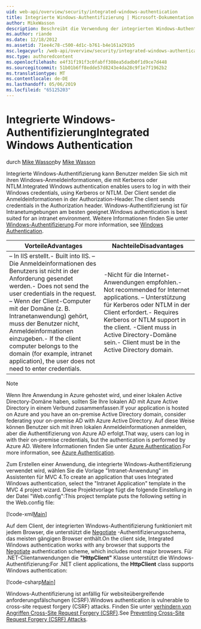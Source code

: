 ```yaml
---
uid: web-api/overview/security/integrated-windows-authentication
title: Integrierte Windows-Authentifizierung | Microsoft-Dokumentation
author: MikeWasson
description: Beschreibt die Verwendung der integrierten Windows-Authentifizierung in ASP.NET Web-API.
ms.author: riande
ms.date: 12/18/2012
ms.assetid: 71ee4c78-c500-4d1c-b761-b4e161a291b5
msc.legacyurl: /web-api/overview/security/integrated-windows-authentication
msc.type: authoredcontent
ms.openlocfilehash: e4f31f191f3c0fabff308ea5dadb0f1d9ce7d448
ms.sourcegitcommit: 51b01b6ff8edde57d8243e4da28c9f1e7f1962b2
ms.translationtype: MT
ms.contentlocale: de-DE
ms.lasthandoff: 05/06/2019
ms.locfileid: "65125203"
---
```

# <a name="integrated-windows-authentication"></a><span data-ttu-id="5a477-103">Integrierte Windows-Authentifizierung</span><span class="sxs-lookup"><span data-stu-id="5a477-103">Integrated Windows Authentication</span></span>

<span data-ttu-id="5a477-104">durch [Mike Wasson](https://github.com/MikeWasson)</span><span class="sxs-lookup"><span data-stu-id="5a477-104">by [Mike Wasson](https://github.com/MikeWasson)</span></span>

<span data-ttu-id="5a477-105">Integrierte Windows-Authentifizierung kann Benutzer melden Sie sich mit ihren Windows-Anmeldeinformationen, die mit Kerberos oder NTLM.</span><span class="sxs-lookup"><span data-stu-id="5a477-105">Integrated Windows authentication enables users to log in with their Windows credentials, using Kerberos or NTLM.</span></span> <span data-ttu-id="5a477-106">Der Client sendet die Anmeldeinformationen in der Authorization-Header.</span><span class="sxs-lookup"><span data-stu-id="5a477-106">The client sends credentials in the Authorization header.</span></span> <span data-ttu-id="5a477-107">Windows-Authentifizierung ist für Intranetumgebungen am besten geeignet.</span><span class="sxs-lookup"><span data-stu-id="5a477-107">Windows authentication is best suited for an intranet environment.</span></span> <span data-ttu-id="5a477-108">Weitere Informationen finden Sie unter [Windows-Authentifizierung](https://www.iis.net/configreference/system.webserver/security/authentication/windowsauthentication).</span><span class="sxs-lookup"><span data-stu-id="5a477-108">For more information, see [Windows Authentication](https://www.iis.net/configreference/system.webserver/security/authentication/windowsauthentication).</span></span>

| <span data-ttu-id="5a477-109">Vorteile</span><span class="sxs-lookup"><span data-stu-id="5a477-109">Advantages</span></span> | <span data-ttu-id="5a477-110">Nachteile</span><span class="sxs-lookup"><span data-stu-id="5a477-110">Disadvantages</span></span> |
| --- | --- |
| <span data-ttu-id="5a477-111">– In IIS erstellt.</span><span class="sxs-lookup"><span data-stu-id="5a477-111">- Built into IIS.</span></span> <span data-ttu-id="5a477-112">– Die Anmeldeinformationen des Benutzers ist nicht in der Anforderung gesendet werden.</span><span class="sxs-lookup"><span data-stu-id="5a477-112">- Does not send the user credentials in the request.</span></span> <span data-ttu-id="5a477-113">– Wenn der Client-Computer mit der Domäne (z. B. Intranetanwendung) gehört, muss der Benutzer nicht, Anmeldeinformationen einzugeben.</span><span class="sxs-lookup"><span data-stu-id="5a477-113">- If the client computer belongs to the domain (for example, intranet application), the user does not need to enter credentials.</span></span> | <span data-ttu-id="5a477-114">-Nicht für die Internet-Anwendungen empfohlen.</span><span class="sxs-lookup"><span data-stu-id="5a477-114">- Not recommended for Internet applications.</span></span> <span data-ttu-id="5a477-115">– Unterstützung für Kerberos oder NTLM in der Client erfordert.</span><span class="sxs-lookup"><span data-stu-id="5a477-115">- Requires Kerberos or NTLM support in the client.</span></span> <span data-ttu-id="5a477-116">-Client muss in Active Directory-Domäne sein.</span><span class="sxs-lookup"><span data-stu-id="5a477-116">- Client must be in the Active Directory domain.</span></span> |

> [!NOTE]
> <span data-ttu-id="5a477-117">Wenn Ihre Anwendung in Azure gehostet wird, und einer lokalen Active Directory-Domäne haben, sollten Sie Ihre lokalen AD mit Azure Active Directory in einem Verbund zusammenfassen.</span><span class="sxs-lookup"><span data-stu-id="5a477-117">If your application is hosted on Azure and you have an on-premise Active Directory domain, consider federating your on-premise AD with Azure Active Directory.</span></span> <span data-ttu-id="5a477-118">Auf diese Weise können Benutzer sich mit ihren lokalen Anmeldeinformationen anmelden, aber die Authentifizierung von Azure AD erfolgt.</span><span class="sxs-lookup"><span data-stu-id="5a477-118">That way, users can log in with their on-premise credentials, but the authentication is performed by Azure AD.</span></span> <span data-ttu-id="5a477-119">Weitere Informationen finden Sie unter [Azure Authentication](../../../visual-studio/overview/2012/windows-azure-authentication.md).</span><span class="sxs-lookup"><span data-stu-id="5a477-119">For more information, see [Azure Authentication](../../../visual-studio/overview/2012/windows-azure-authentication.md).</span></span>

<span data-ttu-id="5a477-120">Zum Erstellen einer Anwendung, die integrierte Windows-Authentifizierung verwendet wird, wählen Sie die Vorlage "Intranet-Anwendung" im Assistenten für MVC 4.</span><span class="sxs-lookup"><span data-stu-id="5a477-120">To create an application that uses Integrated Windows authentication, select the "Intranet Application" template in the MVC 4 project wizard.</span></span> <span data-ttu-id="5a477-121">Diese Projektvorlage fügt die folgende Einstellung in der Datei "Web.config":</span><span class="sxs-lookup"><span data-stu-id="5a477-121">This project template puts the following setting in the Web.config file:</span></span>

[!code-xml[Main](integrated-windows-authentication/samples/sample1.xml)]

<span data-ttu-id="5a477-122">Auf dem Client, der integrierten Windows-Authentifizierung funktioniert mit jedem Browser, die unterstützt die [Negotiate](http://www.ietf.org/rfc/rfc4559.txt) -Authentifizierungsschema, das meisten gängigen Browser enthält.</span><span class="sxs-lookup"><span data-stu-id="5a477-122">On the client side, Integrated Windows authentication works with any browser that supports the [Negotiate](http://www.ietf.org/rfc/rfc4559.txt) authentication scheme, which includes most major browsers.</span></span> <span data-ttu-id="5a477-123">Für .NET-Clientanwendungen die **"HttpClient"** Klasse unterstützt die Windows-Authentifizierung:</span><span class="sxs-lookup"><span data-stu-id="5a477-123">For .NET client applications, the **HttpClient** class supports Windows authentication:</span></span>

[!code-csharp[Main](integrated-windows-authentication/samples/sample2.cs)]

<span data-ttu-id="5a477-124">Windows-Authentifizierung ist anfällig für websiteübergreifende anforderungsfälschungen (CSRF).</span><span class="sxs-lookup"><span data-stu-id="5a477-124">Windows authentication is vulnerable to cross-site request forgery (CSRF) attacks.</span></span> <span data-ttu-id="5a477-125">Finden Sie unter [verhindern von Angriffen Cross-Site Request Forgery (CSRF)](preventing-cross-site-request-forgery-csrf-attacks.md).</span><span class="sxs-lookup"><span data-stu-id="5a477-125">See [Preventing Cross-Site Request Forgery (CSRF) Attacks](preventing-cross-site-request-forgery-csrf-attacks.md).</span></span>
